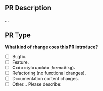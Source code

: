 ## PR Description

...

## PR Type

**What kind of change does this PR introduce?** <!-- (Check one with "x") -->

- [ ] Bugfix.
- [ ] Feature.
- [ ] Code style update (formatting).
- [ ] Refactoring (no functional changes).
- [ ] Documentation content changes.
- [ ] Other... Please describe: